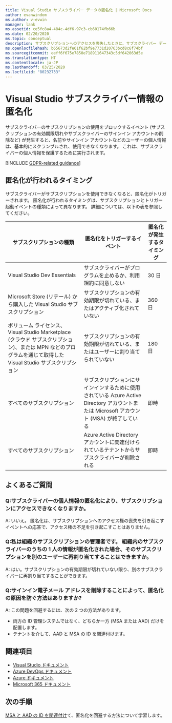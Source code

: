 ```yaml
---
title: Visual Studio サブスクライバー データの匿名化 | Microsoft Docs
author: evanwindom
ms.author: v-evwin
manager: lank
ms.assetid: ce5fc8a4-484c-4df6-97c3-cb60174fb66b
ms.date: 02/20/2020
ms.topic: conceptual
description: サブスクリプションへのアクセスを喪失したときに、サブスクライバー データがどのように匿名化されるかについて説明します。
ms.openlocfilehash: b65673d2fe61f62bf9e7731d20763bcd8c6f74bf
ms.sourcegitcommit: eeff6f675e7850e718911647343c5df642063d5e
ms.translationtype: HT
ms.contentlocale: ja-JP
ms.lasthandoff: 03/25/2020
ms.locfileid: "80232733"
---
```

# <a name="anonymization-of-visual-studio-subscriber-information"></a>Visual Studio サブスクライバー情報の匿名化
サブスクライバーのサブスクリプションの使用をブロックするイベント (サブスクリプションの有効期限切れやサブスクライバーのサインイン アカウントの削除など) が発生すると、名前やサインイン アカウントなどのユーザーの個人情報は、基本的にスクランブルされ、使用できなくなります。  これは、サブスクライバーの個人情報を保護するために実行されます。

[!INCLUDE [GDPR-related guidance](includes/gdpr-intro-sentence.md)]

## <a name="when-does-anonymization-occur"></a>匿名化が行われるタイミング
サブスクライバーがサブスクリプションを使用できなくなると、匿名化がトリガーされます。  匿名化が行われるタイミングは、サブスクリプションとトリガー起動イベントの種類によって異なります。 詳細については、以下の表を参照してください。

| サブスクリプションの種類                                                                                                                       | 匿名化をトリガーするイベント                                                                                                     | 匿名化が発生するタイミング |
|-----------------------------------------------------------------------------------------------------------------------------------------|------------------------------------------------------------------------------------------------------------|---------------------------|
| Visual Studio Dev Essentials                                                                                                            | サブスクライバーがプログラムを止めるか、利用規約に同意しない                                    | 30 日               |
| Microsoft Store (リテール) から購入した Visual Studio サブスクリプション                                                                      | サブスクリプションの有効期限が切れている、またはアクティブ化されていない                                                                   | 360 日                  |
| ボリューム ライセンス、Visual Studio Marketplace (クラウド サブスクリプション)、または MPN などのプログラムを通じて取得した Visual Studio サブスクリプション | サブスクリプションの有効期限が切れている、またはユーザーに割り当てられていない                                                          | 180 日                  |
| すべてのサブスクリプション                                                                                                                       | サブスクリプションにサインインするために使用されている Azure Active Directory アカウントまたは Microsoft アカウント (MSA) が終了している | 即時               |
| すべてのサブスクリプション                                                                                                                       | Azure Active Directory アカウントに関連付けられているテナントからサブスクライバーが削除される                                | 即時               |

## <a name="faq"></a>よくあるご質問
### <a name="q--does-the-anonymization-of-the-subscribers-personal-information-cause-them-to-lose-access-to-the-subscription"></a>Q:サブスクライバーの個人情報の匿名化により、サブスクリプションにアクセスできなくなりますか。
A: いいえ。  匿名化は、サブスクリプションへのアクセス権の喪失を引き起こすイベントへの応答で、アクセス権の不足を引き起こすことはありません。

### <a name="q--im-an-administrator-for-my-organizations-subscriptions--if-one-of-my-subscribers-information-is-anonymized-can-that-subscription-be-reassigned-to-another-user"></a>Q:私は組織のサブスクリプションの管理者です。  組織内のサブスクライバーのうちの 1 人の情報が匿名化された場合、そのサブスクリプションを別のユーザーに再割り当てすることはできますか。
A: はい。サブスクリプションの有効期限が切れていない限り、別のサブスクライバーに再割り当てすることができます。

### <a name="q-how-can-i-prevent-anonymization-caused-by-deleting-a-sign-in-email-address"></a>Q:サインイン電子メール アドレスを削除することによって、匿名化の原因を防ぐ方法はありますか?
A: この問題を回避するには、次の 2 つの方法があります。
- 両方の ID 管理システムではなく、どちらか一方 (MSA または AAD) だけを配置します。  
- テナントを介して、AAD と MSA の ID を関連付けます。 

## <a name="see-also"></a>関連項目
- [Visual Studio ドキュメント](https://docs.microsoft.com/visualstudio/)
- [Azure DevOps ドキュメント](https://docs.microsoft.com/azure/devops/)
- [Azure ドキュメント](https://docs.microsoft.com/azure/)
- [Microsoft 365 ドキュメント](https://docs.microsoft.com/microsoft-365/)

## <a name="next-steps"></a>次の手順
[MSA と AAD の ID を関連付け](https://docs.microsoft.com/azure/active-directory/b2b/add-users-administrator)て、匿名化を回避する方法について学習します。


